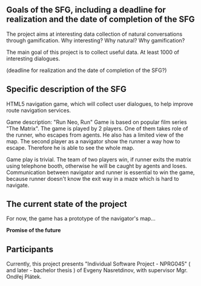 Goals of the SFG, including a deadline for realization and the date of completion of the SFG
----------------------

The project aims at interesting data collection of natural conversations through gamification.
Why interesting? Why natural? Why gamification?

The main goal of this project is to collect useful data. At least 1000 of interesting dialogues.

(deadline for realization and the date of completion of the SFG?)


Specific description of the SFG
---------------------


HTML5 navigation game, which will collect user dialogues, to help improve route navigation services.


Game description:
"Run Neo, Run"
Game is based on popular film series "The Matrix". 
The game is played by 2 players.
One of them takes role of the runner, who escapes from agents. He also has a limited view of the map. 
The second player as a navigator show the runner a way how to escape. Therefore he is able to see the whole map. 

Game play is trivial. 
The team of two players win, if runner exits the matrix using telephone booth, otherwise he will be caught by agents and loses. 
Communication between navigator and runner is essential to win the game, because runner doesn't know the exit way in a maze which is hard to navigate.


The current state of the project
-----------------------

For now, the game has a prototype of the navigator's map...

**Promise of the future**



Participants
---------------------

Currently, this project presents "Individual Software Project - NPRG045" ( and later - bachelor thesis ) of Evgeny Nasretdinov, with supervisor Mgr. Ondřej Plátek.




